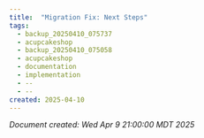 ```yaml
---
title:  "Migration Fix: Next Steps"
tags:
  - backup_20250410_075737
  - acupcakeshop
  - backup_20250410_075058
  - acupcakeshop
  - documentation
  - implementation
  - --
  - --
created: 2025-04-10
---
```



*Document created: Wed Apr 9 21:00:00 MDT 2025*
